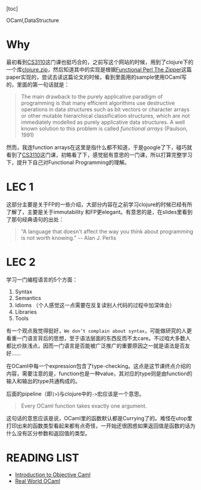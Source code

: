 [toc]

<div id="tags">OCaml,DataStructure</div>

# Why

最初看到[CS3110][]这门课也挺巧合的，之前写这个网站的时候，用到了clojure下的一个库[clojure.zip][]，然后知道其中的实现是根据[Functional Perl The Zipper][]这篇paper实现的，尝试去读这篇论文的时候，看到里面用的sample使用OCaml写的，里面的第一句话就是：

> The main drawback to the purely applicative paradigm of programming is that
many efficient algorithms use destructive operations in data structures such as bit
vectors or character arrays or other mutable hierarchical classification structures,
which are not immediately modelled as purely applicative data structures. A well
known solution to this problem is called *functional arrays* (Paulson, 1991)

然而，我连function arrays在这里是指什么都不知道，于是google了下，碰巧就看到了[CS3110][]这门课，初略看了下，感觉挺有意思的一门课，所以打算完整学习下，提升下自己对Functional Programming的理解。

[CS3110]: http://www.cs.cornell.edu/courses/cs3110/2016fa/
[clojure.zip]: https://clojuredocs.org/clojure.zip
[Functional Perl The Zipper]: https://www.st.cs.uni-saarland.de/edu/seminare/2005/advanced-fp/docs/huet-zipper.pdf

# LEC 1

这部分主要是关于FP的一些介绍，大部分内容在之前学习clojure的时候已经有所了解了，主要是关于immutability 和FP更elegant。有意思的是，在slides里看到了那句经典语句的出处：

> “A language that doesn't affect the
way you think about programming
is not worth knowing.”  -- Alan J. Perlis 

# LEC 2

学习一门编程语言的5个方面：

1. Syntax
2. Semantics
3. Idioms  （个人感觉这一点需要在反复读别人代码的过程中加深体会）
4. Libraries
5. Tools

有一个观点我觉得挺好，``We don’t complain about syntax``，可能做研究的人更看重一门语言背后的思想，至于语法层面的东西反而不太care。不过咱大多数人都比价肤浅点，因而一门语言是否能被广泛推广的重要原因之一就是语法是否友好......

在OCaml中每一个expression包含了type-checking。这点是这节课终点介绍的内容，需要注意的是，function也是一种value，其对应的type则是由function的输入和输出的type共通构成的。

后面的pipeline（即``|>``)与clojure中的``->``宏应该是一个意思。

> Every OCaml function takes exactly one argument.

这句话的意思应该是说，OCaml里的函数默认都是Currying了的。难怪在utop里打印出来的函数类型看起来都有点奇怪，一开始还很困惑如果返回值是函数的话为什么没有区分参数和返回值的类型。

# READING LIST

- [Introduction to Objective Caml](http://courses.cms.caltech.edu/cs134/cs134b/book.pdf)
- [Real World OCaml](https://realworldocaml.org/v1/en/html/a-guided-tour.html)